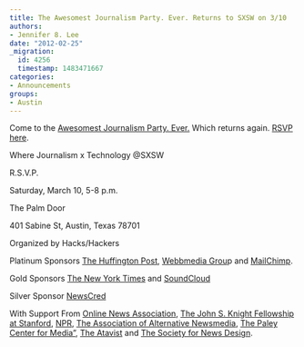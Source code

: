 ```yaml
---
title: The Awesomest Journalism Party. Ever. Returns to SXSW on 3/10
authors:
- Jennifer 8. Lee
date: "2012-02-25"
_migration:
  id: 4256
  timestamp: 1483471667
categories:
- Announcements
groups:
- Austin
---
```


Come to the [Awesomest Journalism Party. Ever.][1] Which returns again. [RSVP here][2].

Where Journalism x Technology @SXSW

R.S.V.P.

Saturday, March 10, 5-8 p.m.

The Palm Door

401 Sabine St, Austin, Texas 78701

Organized by Hacks/Hackers

Platinum Sponsors [The Huffington Post][3], [Webbmedia Grou][4]p and [MailChimp][5].

Gold Sponsors [The New York Times][6] and [SoundCloud][7]

Silver Sponsor [NewsCred][8]

With Support From [Online News Association][9], [The John S. Knight Fellowship at Stanford][10], [NPR][11], [The Association of Alternative Newsmedia][12], [The Paley Center for Media&#8221;][13], [The Atavist][14] and [The Society for News Design][15].

 [1]: http://awesomest.journalismparty.com/ever
 [2]: http://awesomestjournalismpartyever.eventbrite.com/?ref=elink
 [3]: http://huffingtonpost.com
 [4]: http://webbmediagroup.com
 [5]: http://mailchimp.com
 [6]: http://nytimes.com
 [7]: http://soundcloud.com
 [8]: http://newscred.com
 [9]: http://journalist.org/
 [10]: http://knight.stanford.edu/
 [11]: http://npr.org/
 [12]: http://www.altweeklies.com/
 [13]: http://paleycenter.org/
 [14]: http://theatavist.net/
 [15]: http://www.snd.org/